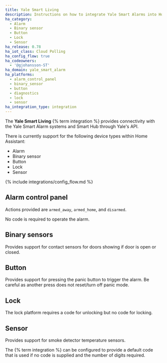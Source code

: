```yaml
---
title: Yale Smart Living
description: Instructions on how to integrate Yale Smart Alarms into Home Assistant.
ha_category:
  - Alarm
  - Binary sensor
  - Button
  - Lock
  - Sensor
ha_release: 0.78
ha_iot_class: Cloud Polling
ha_config_flow: true
ha_codeowners:
  - '@gjohansson-ST'
ha_domain: yale_smart_alarm
ha_platforms:
  - alarm_control_panel
  - binary_sensor
  - button
  - diagnostics
  - lock
  - sensor
ha_integration_type: integration
---
```


The **Yale Smart Living** {% term integration %} provides connectivity with the Yale Smart Alarm systems and Smart Hub through Yale's API.

There is currently support for the following device types within Home Assistant:

- Alarm
- Binary sensor
- Button
- Lock
- Sensor

{% include integrations/config_flow.md %}

## Alarm control panel

Actions provided are `armed_away`, `armed_home`, and `disarmed`.

No code is required to operate the alarm.

## Binary sensors

Provides support for contact sensors for doors showing if door is open or closed.

## Button

Provides support for pressing the panic button to trigger the alarm. Be careful as another press does not reset/turn off panic mode.

## Lock

The lock platform requires a code for unlocking but no code for locking.

## Sensor

Provides support for smoke detector temperature sensors.

The {% term integration %} can be configured to provide a default code that is used if no code is supplied and the number of digits required.
